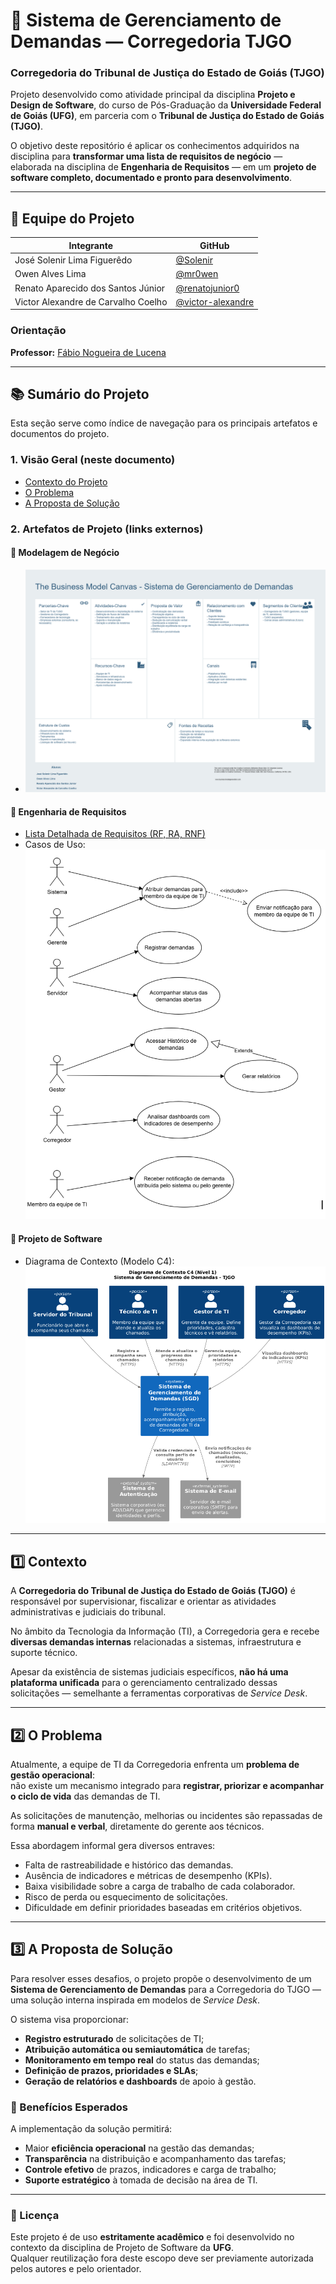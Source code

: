 # 🧭 Sistema de Gerenciamento de Demandas — Corregedoria TJGO  
### Corregedoria do Tribunal de Justiça do Estado de Goiás (TJGO)

Projeto desenvolvido como atividade principal da disciplina **Projeto e Design de Software**, do curso de Pós-Graduação da **Universidade Federal de Goiás (UFG)**, em parceria com o **Tribunal de Justiça do Estado de Goiás (TJGO)**.

O objetivo deste repositório é aplicar os conhecimentos adquiridos na disciplina para **transformar uma lista de requisitos de negócio** — elaborada na disciplina de **Engenharia de Requisitos** — em um **projeto de software completo, documentado e pronto para desenvolvimento**.

---

## 👥 Equipe do Projeto

| Integrante | GitHub |
|-------------|---------|
| José Solenir Lima Figuerêdo | [@Solenir](https://github.com/Solenir) |
| Owen Alves Lima | [@mr0wen](https://github.com/mr0wen) |
| Renato Aparecido dos Santos Júnior | [@renatojunior0](https://github.com/renatojunior0) |
| Victor Alexandre de Carvalho Coelho | [@victor-alexandre](https://github.com/victor-alexandre) |

### Orientação
**Professor:** [Fábio Nogueira de Lucena](https://ww2.inf.ufg.br/~fabio/)

---

## 📚 Sumário do Projeto

Esta seção serve como índice de navegação para os principais artefatos e documentos do projeto.

### 1. Visão Geral (neste documento)
- [Contexto do Projeto](#1-contexto)  
- [O Problema](#2-o-problema)  
- [A Proposta de Solução](#3-a-proposta-de-solução)

### 2. Artefatos de Projeto (links externos)
#### 🧩 Modelagem de Negócio
- ![Project Model Canvas](https://raw.githubusercontent.com/victor-alexandre/TJGO-Projeto-Software/main/imagens/CanvasTJGO.png)

#### 📝 Engenharia de Requisitos
- [Lista Detalhada de Requisitos (RF, RA, RNF)](Requisitos/README.md)  
- Casos de Uso:  
  ![Casos de Uso](https://raw.githubusercontent.com/victor-alexandre/TJGO-Projeto-Software/main/imagens/CasosDeUso.png)

#### 🧠 Projeto de Software
- Diagrama de Contexto (Modelo C4):  
  ![C4 PlantUML](https://raw.githubusercontent.com/victor-alexandre/TJGO-Projeto-Software/main/imagens/DiagramaDeContexto_C4.png)

---

## 1️⃣ Contexto

A **Corregedoria do Tribunal de Justiça do Estado de Goiás (TJGO)** é responsável por supervisionar, fiscalizar e orientar as atividades administrativas e judiciais do tribunal.  

No âmbito da Tecnologia da Informação (TI), a Corregedoria gera e recebe **diversas demandas internas** relacionadas a sistemas, infraestrutura e suporte técnico.  

Apesar da existência de sistemas judiciais específicos, **não há uma plataforma unificada** para o gerenciamento centralizado dessas solicitações — semelhante a ferramentas corporativas de *Service Desk*.

---

## 2️⃣ O Problema

Atualmente, a equipe de TI da Corregedoria enfrenta um **problema de gestão operacional**:  
não existe um mecanismo integrado para **registrar, priorizar e acompanhar o ciclo de vida** das demandas de TI.

As solicitações de manutenção, melhorias ou incidentes são repassadas de forma **manual e verbal**, diretamente do gerente aos técnicos.  

Essa abordagem informal gera diversos entraves:

- Falta de rastreabilidade e histórico das demandas.  
- Ausência de indicadores e métricas de desempenho (KPIs).  
- Baixa visibilidade sobre a carga de trabalho de cada colaborador.  
- Risco de perda ou esquecimento de solicitações.  
- Dificuldade em definir prioridades baseadas em critérios objetivos.  

---

## 3️⃣ A Proposta de Solução

Para resolver esses desafios, o projeto propõe o desenvolvimento de um **Sistema de Gerenciamento de Demandas** para a Corregedoria do TJGO — uma solução interna inspirada em modelos de *Service Desk*.

O sistema visa proporcionar:

- **Registro estruturado** de solicitações de TI;  
- **Atribuição automática ou semiautomática** de tarefas;  
- **Monitoramento em tempo real** do status das demandas;  
- **Definição de prazos, prioridades e SLAs**;  
- **Geração de relatórios e dashboards** de apoio à gestão.  

### 🎯 Benefícios Esperados
A implementação da solução permitirá:

- Maior **eficiência operacional** na gestão das demandas;  
- **Transparência** na distribuição e acompanhamento das tarefas;  
- **Controle efetivo** de prazos, indicadores e carga de trabalho;  
- **Suporte estratégico** à tomada de decisão na área de TI.  

---

### 🧾 Licença
Este projeto é de uso **estritamente acadêmico** e foi desenvolvido no contexto da disciplina de Projeto de Software da **UFG**.  
Qualquer reutilização fora deste escopo deve ser previamente autorizada pelos autores e pelo orientador.
